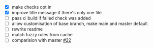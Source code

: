 - [x] make checks opt in
- [x] improve title message if there's only one file
- [ ] pass ci build if failed check was added
- [ ] allow customisation of base branch, make main and master default
- [ ] rewrite readme
- [ ] match fuzzy rules from cache
- [ ] comparision with master [#22](https://github.com/siddharthkp/bundlesize2/issues/22)
